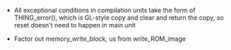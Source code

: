 * All exceptional conditions in compilation units take the form of THING_error(), which is GL-style copy and clear and return the copy, so reset doesn't need to happen in main unit

* Factor out memory_write_block, us from write_ROM_image


